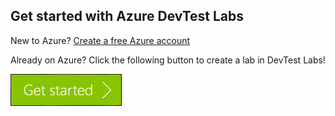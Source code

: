 ## Get started with Azure DevTest Labs
New to Azure? [Create a free Azure account](https://azure.microsoft.com/free)

Already on Azure? Click the following button to create a lab in DevTest Labs!

[![Get started with Azure DevTest Labs in minutes](./media/devtest-lab-try-it-out/get-started.png)](http://go.microsoft.com/fwlink/?LinkID=627034&clcid=0x409)

